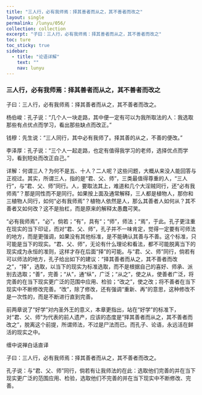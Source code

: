 ```yaml
---
title: "三人行，必有我师焉：择其善者而从之，其不善者而改之"
layout: single
permalink: /lunyu/056/
collection: collection
excerpt: "子曰：三人行，必有我师焉：择其善者而从之，其不善者而改之"
toc: ture
toc_sticky: true
sidebar:
  - title: "论语详解"
    text: ""
    nav: lunyu
---
```


### 三人行，必有我师焉：择其善者而从之，其不善者而改之

子曰：三人行，必有我师焉：择其善者而从之，其不善者而改之。

杨伯峻：孔子说：“几个人一块走路，其中便一定有可以为我所取法的人：我选取那些有点优点而学习，看出那些缺点而改正。”

钱穆：先生说：“三人同行，其中必有我师了。择其善的从之，不善的便改。”

李泽厚：孔子说：“三个人一起走路，也定有值得我学习的老师，选择优点而学习，看到短处而改正自己。”

详解：何谓三人？为何不是五、十人？二人呢？这些问题，大概从来没人能回答与正视过。其实，所谓三人，指的是“君、父、师”，三类最值得尊重的人，“三人行”，与“君、父、师”同行。人，要取法其上，难道和几个大淫贼同行，还“必有我师焉”？那是同性而不是同行。如果按上面及通常解释，三人都是植物人，那你和三植物人同行，如何“必有我师焉”？植物人依然是人，那么其善者人如何从？其不善者又如何改？这不是抬杠，而是原来的解释太愚蠢可笑。

“必有我师焉”，“必”，倘若；“有”，具有“；“师”，师法；“焉”，于此。孔子更注重在现实的当下印证，而对“君、父、师”，孔子并不一味肯定，觉得一定要有可师法的地方，而是更强调，如果没有其他标准，是不能确认其善与不善。这个标准，只可能是当下的现实。“君、父、师”，无论有什么理论和看法，都不可能脱离当下的现实成为永恒的准则，这样才存在后面“择”的可能。与“君、父、师”同行，倘若有可以师法的地方，孔子给出如下的建议：“择其善者而从之，其不善者而改之”，“择”，选取，以当下的现实为标准选取，而不是根据自己的喜好、师承、派别去选取；“善”，完善；“从”，通“纵”，广泛；“从之”，使之从，使善者广泛，将完善的在当下现实更广泛的范围中应用、检验；“改之”，使之改；将不善者在当下现实中不断修改完善。“改”，除了修改，还有强调“重新、再”的意思，这种修改不是一次性的，而是不断进行直到完善。

前两章说了“好学”对内圣外王的意义，本章更指出，站在“好学”的标准下，对“君、父、师”为代表的前人遗产，应该的态度是“择其善者而从之，其不善者而改之”，脱离这个前提，所谓师法，不过是尸法而已。而孔子、论语，永远活在鲜活的现实之中。

缠中说禅白话直译

子曰：三人行，必有我师焉：择其善者而从之，其不善者而改之。

孔子说：与“君、父、师”同行，倘若有让我师法的在此：选取他们完善的并在当下现实更广泛的范围应用、检验，选取他们不完善的并在当下现实中不断修改、完善。